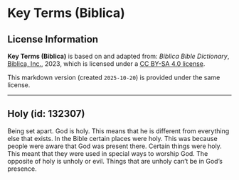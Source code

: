 # Key Terms (Biblica)

## License Information

**Key Terms (Biblica)** is based on and adapted from: _Biblica Bible Dictionary_, [Biblica, Inc.](https://www.biblica.com/), 2023, which is licensed under a [CC BY-SA 4.0 license](https://creativecommons.org/licenses/by-sa/4.0/legalcode.en).

This markdown version (created `2025-10-20`) is provided under the same license.



--------------------------------

## Holy (id: 132307)

Being set apart. God is holy. This means that he is different from everything else that exists. In the Bible certain places were holy. This was because people were aware that God was present there. Certain things were holy. This meant that they were used in special ways to worship God. The opposite of holy is unholy or evil. Things that are unholy can’t be in God’s presence.


